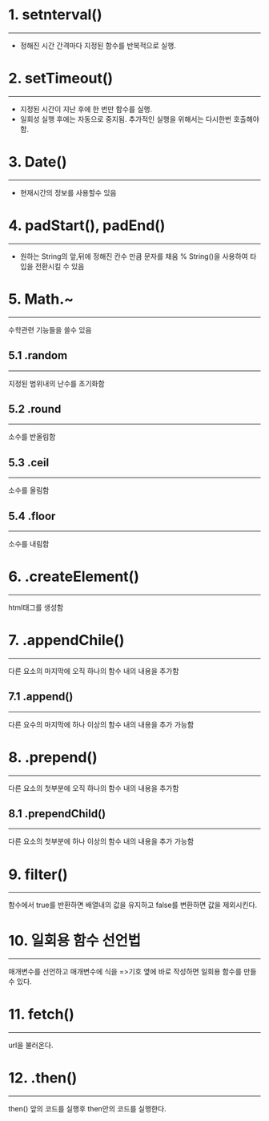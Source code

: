 # 1. setnterval()
---
- 정해진 시간 간격마다 지정된 함수를 반복적으로 실행.

# 2. setTimeout()
---
- 지정된 시간이 지난 후에 한 번만 함수를 실행.
- 일회성 실행 후에는 자동으로 중지됨. 추가적인 실행을 위해서는 다시한번 호출해야함.

# 3. Date()
---
- 현재시간의 정보를 사용할수 있음

# 4. padStart(), padEnd()
---
- 원하는 String의 앞,뒤에 정해진 칸수 만큼 문자를 채움
% String()을 사용하여 타입을 전환시킬 수 있음

# 5. Math.~
---
수학관련 기능들을 쓸수 있음
## 5.1 .random
---
지정된 범위내의 난수를 초기화함
## 5.2 .round
---
소수를 반올림함
## 5.3 .ceil
---
소수를 올림함
## 5.4 .floor
---
소수를 내림함

# 6. .createElement()
---
html태그를 생성함
# 7. .appendChile()
---
다른 요소의 마지막에 오직 하나의 함수 내의 내용을 추가함
## 7.1 .append()
---
다른 요수의 마지막에 하나 이상의 함수 내의 내용을 추가 가능함
# 8. .prepend()
---
다른 요소의 첫부분에 오직 하나의 함수 내의 내용을 추가함
## 8.1 .prependChild()
---
다른 요소의 첫부분에 하나 이상의 함수 내의 내용을 추가 가능함

# 9. filter()
---
함수에서 true를 반환하면 배열내의 값을 유지하고 false를 변환하면 값을 제외시킨다.

# 10. 일회용 함수 선언법
---
매개변수를 선언하고 매개변수에 식을 =>기호 옆에 바로 작성하면 일회용 함수를 만들 수 있다.

# 11. fetch()
---
url을 불러온다.

# 12. .then()
---
then() 앞의 코드를 실행후 then안의 코드를 실행한다.
